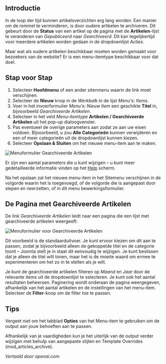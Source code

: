 <!-- Filename: J4.x:How_to_Create_a_Menu_Item_to_View_Archived_Articles / Display title: Menu Gearchiveerde Artikelen  -->

## Introductie

In de loop der tijd kunnen artikeloverzichten erg lang worden. Een manier om de rommel te verminderen, is door oudere artikelen te archiveren. Dit gebeurt door de **Status** van een artikel op de pagina met de **Artikelen**-lijst te veranderen van *Gepubliceerd* naar *Gearchiveerd*. Dit kan tegelijkertijd voor meerdere artikelen worden gedaan in de dropdownlijst *Acties*.

Maar wat als oudere artikelen beschikbaar moeten worden gemaakt voor bezoekers van de website? Er is een menu-itemtype beschikbaar voor dat doel.

## Stap voor Stap

1. Selecteer **Hoofdmenu** of een ander sitenmenu waarin de link moet verschijnen.
2. Selecteer de **Nieuw** knop in de *Werkbalk* in de lijst *Menu's: Items*.
3. Voer in het invoerformulier *Menu's: Nieuw Item* een geschikte **Titel** in, bijvoorbeeld *Gearchiveerde Artikelen*.
4. Selecteer in het veld *Menu-itemtype* **Artikelen / Gearchiveerde Artikelen** uit het pop-up dialoogvenster.
5. Pas eventueel de overige parameters aan zodat ze aan uw eisen voldoen. Bijvoorbeeld, u zou **Alle Categorieën** kunnen verwijderen en een of meer categorieën uit de dropdownlijst kunnen kiezen.
6. Selecteer **Opslaan & Sluiten** om het nieuwe menu-item aan te maken.

![Menuformulier Gearchiveerde Artikelen](../../../en/images/menus/menus-articles-archived.png)

Er zijn een aantal parameters die u kunt wijzigen – u kunt meer gedetailleerde informatie vinden op het [Help](jdocmanual?article=help/menu-items/menu-item-article-archived) scherm.

Na het opslaan zal het nieuwe menu-item in het Sitemenu verschijnen in de volgorde waarin het is toegevoegd, of de volgorde die is aangepast door slepen en neerzetten, of in dit menu bewerkingsformulier.

## De Pagina met Gearchiveerde Artikelen

De link *Gearchiveerde Artikelen* leidt naar een pagina die een lijst met gearchiveerde artikelen weergeeft:

![Menuformulier voor Gearchiveerde Artikelen](../../../en/images/menus/menus-articles-archived-display.png)

Dit voorbeeld is de standaarduitvoer. Je kunt ervoor kiezen om dit aan te passen, zodat je bijvoorbeeld alleen de gekoppelde titel en de categorie toont – Joomla stelt je in staat dit eenvoudig te wijzigen. Je kunt beslissen dat je alleen de titel wilt tonen, maar het is de moeite waard om ermee te experimenteren om het zo in te stellen als je wilt.

Je kunt de gearchiveerde artikelen filteren op *Maand* en *Jaar* door de relevante items uit de dropdownlijst te selecteren. Je kunt ook het aantal resultaten beheersen. Paginering wordt onderaan de pagina weergegeven, afhankelijk van het aantal artikelen en de instellingen van het menu-item. Selecteer de **Filter**-knop om de filter toe te passen.

## Tips

Vergeet niet om het tabblad **Opties** van het Menu-item te gebruiken om de output aan jouw behoeften aan te passen.

Afhankelijk van je vaardigheden kun je het uiterlijk van de output verder wijzigen met behulp van aangepaste stijlen en Template Overrides (mod_articles_archive).

*Vertaald door openai.com*

